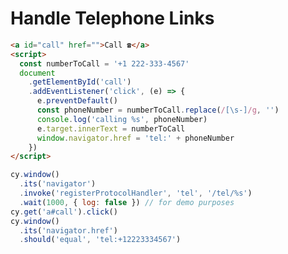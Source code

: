 # Handle Telephone Links

<!-- fiddle Confirm the telephone protocol URL -->

```html
<a id="call" href="">Call ☎️</a>
<script>
  const numberToCall = '+1 222-333-4567'
  document
    .getElementById('call')
    .addEventListener('click', (e) => {
      e.preventDefault()
      const phoneNumber = numberToCall.replace(/[\s-]/g, '')
      console.log('calling %s', phoneNumber)
      e.target.innerText = numberToCall
      window.navigator.href = 'tel:' + phoneNumber
    })
</script>
```

```js
cy.window()
  .its('navigator')
  .invoke('registerProtocolHandler', 'tel', '/tel/%s')
  .wait(1000, { log: false }) // for demo purposes
cy.get('a#call').click()
cy.window()
  .its('navigator.href')
  .should('equal', 'tel:+12223334567')
```

<!-- fiddle-end -->
